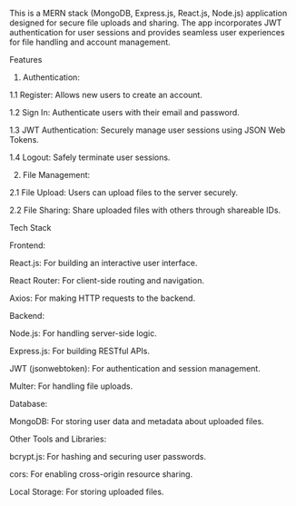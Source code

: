 This is a MERN stack (MongoDB, Express.js, React.js, Node.js) application designed for secure file uploads and sharing. 
The app incorporates JWT authentication for user sessions and provides seamless user experiences for file handling and account management. 

Features

1. Authentication:

1.1 Register: Allows new users to create an account.

1.2 Sign In: Authenticate users with their email and password.

1.3 JWT Authentication: Securely manage user sessions using JSON Web Tokens.

1.4 Logout: Safely terminate user sessions.

2. File Management:

2.1 File Upload: Users can upload files to the server securely.

2.2 File Sharing: Share uploaded files with others through shareable IDs.


Tech Stack

Frontend:

React.js: For building an interactive user interface.

React Router: For client-side routing and navigation.

Axios: For making HTTP requests to the backend.

Backend:

Node.js: For handling server-side logic.

Express.js: For building RESTful APIs.

JWT (jsonwebtoken): For authentication and session management.

Multer: For handling file uploads.

Database:

MongoDB: For storing user data and metadata about uploaded files.

Other Tools and Libraries:

bcrypt.js: For hashing and securing user passwords.

cors: For enabling cross-origin resource sharing.

Local Storage: For storing uploaded files.
